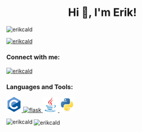 <h1 align="center">Hi 👋, I'm Erik!</h1>
<!-- <h3 align="center">A passionate developer</h3> -->

<p align="left"> <img src="https://komarev.com/ghpvc/?username=erikcald&label=Profile%20views&color=0e75b6&style=flat" alt="erikcald" /> </p>

<p align="left"> <a href="https://github.com/ryo-ma/github-profile-trophy"><img src="https://github-profile-trophy.vercel.app/?username=erikcald&theme=onedark" alt="erikcald" /></a> </p>

<h3 align="left">Connect with me:</h3>
<p align="left">
<a href="https://linkedin.com/in/erikcald" target="blank"><img align="center" src="https://raw.githubusercontent.com/rahuldkjain/github-profile-readme-generator/master/src/images/icons/Social/linked-in-alt.svg" alt="erikcald" height="30" width="40" /></a>
</p>

<h3 align="left">Languages and Tools:</h3>
<p align="left"> <a href="https://www.cprogramming.com/" target="_blank" rel="noreferrer"> <img src="https://raw.githubusercontent.com/devicons/devicon/master/icons/c/c-original.svg" alt="c" width="40" height="40"/> </a> <a href="https://flask.palletsprojects.com/" target="_blank" rel="noreferrer"> <img src="https://www.vectorlogo.zone/logos/pocoo_flask/pocoo_flask-icon.svg" alt="flask" width="40" height="40"/> </a> <a href="https://www.java.com" target="_blank" rel="noreferrer"> <img src="https://raw.githubusercontent.com/devicons/devicon/master/icons/java/java-original.svg" alt="java" width="40" height="40"/> </a> <a href="https://www.python.org" target="_blank" rel="noreferrer"> <img src="https://raw.githubusercontent.com/devicons/devicon/master/icons/python/python-original.svg" alt="python" width="40" height="40"/> </a> </p>

<p><img align="left" src="https://github-readme-stats.vercel.app/api/top-langs?username=erikcald&show_icons=true&locale=en&layout=compact&theme=midnight-purple" alt="erikcald" /></p>

<p>&nbsp;<img align="center" src="https://github-readme-stats.vercel.app/api?username=erikcald&show_icons=true&locale=en&theme=midnight-purple" alt="erikcald" /></p>
